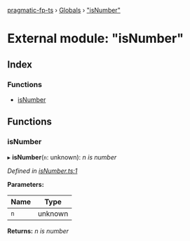 [pragmatic-fp-ts](../README.md) › [Globals](../globals.md) › ["isNumber"](_isnumber_.md)

# External module: "isNumber"

## Index

### Functions

* [isNumber](_isnumber_.md#isnumber)

## Functions

###  isNumber

▸ **isNumber**(`n`: unknown): *n is number*

*Defined in [isNumber.ts:1](https://github.com/hermann-p/pragmatic-fp-ts/blob/16cc592/src/isNumber.ts#L1)*

**Parameters:**

Name | Type |
------ | ------ |
`n` | unknown |

**Returns:** *n is number*
